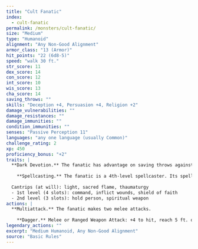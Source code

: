 ```yaml
---
title: "Cult Fanatic"
index:
  - cult-fanatic
permalink: /monsters/cult-fanatic/
size: "Medium"
type: "Humanoid"
alignment: "Any Non-Good Alignment"
armor_class: "13 (Armor)"
hit_points: "22 (6d8-5)"
speed: "walk 30 ft."
str_score: 11
dex_score: 14
con_score: 12
int_score: 10
wis_score: 13
cha_score: 14
saving_throws: ""
skills: "Deception +4, Persuasion +4, Religion +2"
damage_vulnerabilities: ""
damage_resistances: ""
damage_immunities: ""
condition_immunities: ""
senses: "Passive Perception 11"
languages: "any one language (usually Common)"
challenge_rating: 2
xp: 450
proficiency_bonus: "+2"
traits: |
  **Dark Devotion.** The fanatic has advantage on saving throws against being charmed or frightened.
    
    **Spellcasting.** The fanatic is a 4th-level spellcaster. Its spell casting ability is Wisdom (spell save DC 11, +3 to hit with spell attacks). The fanatic has the following cleric spells prepared:
  
  Cantrips (at will): light, sacred flame, thaumaturgy
  - 1st level (4 slots): command, inflict wounds, shield of faith
  - 2nd level (3 slots): hold person, spiritual weapon
actions: |
  **Multiattack.** The fanatic makes two melee attacks.
    
    **Dagger.** Melee or Ranged Weapon Attack: +4 to hit, reach 5 ft. or range 20/60 ft., one creature. Hit: 4 (1d4 + 2) piercing damage.  
legendary_actions: ""
excerpt: "Medium Humanoid, Any Non-Good Alignment"
source: "Basic Rules"
---
```

